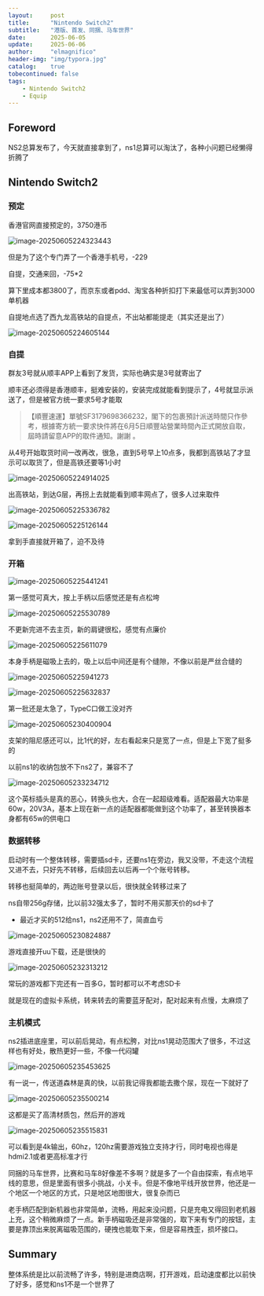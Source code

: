 ```yaml
---
layout:     post
title:      "Nintendo Switch2"
subtitle:   "港版、首发、同捆、马车世界"
date:       2025-06-05
update:     2025-06-06
author:     "elmagnifico"
header-img: "img/typora.jpg"
catalog:    true
tobecontinued: false
tags:
    - Nintendo Switch2
    - Equip
---
```


## Foreword

NS2总算发布了，今天就直接拿到了，ns1总算可以淘汰了，各种小问题已经懒得折腾了



## Nintendo Switch2



### 预定

香港官网直接预定的，3750港币

![image-20250605224323443](https://img.elmagnifico.tech/static/upload/elmagnifico/202506052243503.png)

但是为了这个专门弄了一个香港手机号，-229

自提，交通来回，-75*2

算下里成本都3800了，而京东或者pdd、淘宝各种折扣打下来最低可以弄到3000单机器

自提地点选了西九龙高铁站的自提点，不出站都能提走（其实还是出了）

![image-20250605224605144](https://img.elmagnifico.tech/static/upload/elmagnifico/202506052246172.png)

### 自提

群友3号就从顺丰APP上看到了发货，实际也确实是3号就寄出了

顺丰还必须得是香港顺丰，挺难安装的，安装完成就能看到提示了，4号就显示派送了，但是被官方统一要求5号才能取

> 【順豐速運】單號SF3179698366232，閣下的包裹預計派送時間只作參考，根據寄方統一要求快件將在6月5日順豐站營業時間內正式開放自取，屆時請留意APP的取件通知。謝謝 。

从4号开始取货时间一改再改，很急，直到5号早上10点多，我都到高铁站了才显示可以取货了，但是高铁还要等1小时

![image-20250605224914025](https://img.elmagnifico.tech/static/upload/elmagnifico/202506052249066.png)

出高铁站，到达G层，再拐上去就能看到顺丰网点了，很多人过来取件

![image-20250605225336782](https://img.elmagnifico.tech/static/upload/elmagnifico/202506052253971.png)

![image-20250605225126144](https://img.elmagnifico.tech/static/upload/elmagnifico/202506052251429.png)

拿到手直接就开箱了，迫不及待



### 开箱

![image-20250605225441241](https://img.elmagnifico.tech/static/upload/elmagnifico/202506052254463.png)

第一感觉可真大，按上手柄以后感觉还是有点松垮

![image-20250605225530789](https://img.elmagnifico.tech/static/upload/elmagnifico/202506052255200.png)

不更新完进不去主页，新的肩键很松，感觉有点廉价

![image-20250605225611079](https://img.elmagnifico.tech/static/upload/elmagnifico/202506052256480.png)

本身手柄是磁吸上去的，吸上以后中间还是有个缝隙，不像以前是严丝合缝的

![image-20250605225941273](https://img.elmagnifico.tech/static/upload/elmagnifico/202506052259504.png)

![image-20250605225632837](https://img.elmagnifico.tech/static/upload/elmagnifico/202506052256009.png)

第一批还是太急了，TypeC口做工没对齐

![image-20250605230400904](https://img.elmagnifico.tech/static/upload/elmagnifico/202506052304029.png)

支架的阻尼感还可以，比1代的好，左右看起来只是宽了一点，但是上下宽了挺多的

以前ns1的收纳包放不下ns2了，兼容不了



![image-20250605233234712](https://img.elmagnifico.tech/static/upload/elmagnifico/202506052332816.png)

这个英标插头是真的恶心，转换头也大，合在一起超级难看。适配器最大功率是60w，20V3A，基本上现在新一点的适配器都能做到这个功率了，甚至转换器本身都有65w的供电口



### 数据转移

启动时有一个整体转移，需要插sd卡，还要ns1在旁边，我又没带，不走这个流程又进不去，只好先不转移，后续回去以后再一个个账号转移。

转移也挺简单的，两边账号登录以后，很快就全转移过来了

ns自带256g存储，比以前32强太多了，暂时不用买那天价的sd卡了

- 最近才买的512给ns1，ns2还用不了，简直血亏

![image-20250605230824887](https://img.elmagnifico.tech/static/upload/elmagnifico/202506052308059.png)

游戏直接开uu下载，还是很快的

![image-20250605232313212](https://img.elmagnifico.tech/static/upload/elmagnifico/202506052323470.png)

常玩的游戏都下完还有一百多G，暂时都可以不考虑SD卡

就是现在的虚拟卡系统，转来转去的需要蓝牙配对，配对起来有点慢，太麻烦了



### 主机模式

ns2插进底座里，可以前后晃动，有点松胯，对比ns1晃动范围大了很多，不过这样也有好处，散热更好一些，不像一代闷罐

![image-20250605235453625](https://img.elmagnifico.tech/static/upload/elmagnifico/202506052354178.png)

有一说一，传送道森林是真的快，以前我记得我都能去撒个尿，现在一下就好了

![image-20250605235500214](https://img.elmagnifico.tech/static/upload/elmagnifico/202506052355493.png)

这都是买了高清材质包，然后开的游戏

![image-20250605235515831](https://img.elmagnifico.tech/static/upload/elmagnifico/202506052355881.png)

可以看到是4k输出，60hz，120hz需要游戏独立支持才行，同时电视也得是hdmi2.1或者更高标准才行



同捆的马车世界，比赛和马车8好像差不多啊？就是多了一个自由探索，有点地平线的意思，但是里面有很多小挑战，小关卡。但是不像地平线开放世界，他还是一个地区一个地区的方式，只是地区地图很大，很复杂而已



老手柄匹配到新机器也非常简单，流畅，用起来没问题，只是充电又得回到老机器上充，这个稍微麻烦了一点。新手柄磁吸还是非常强的，取下来有专门的按钮，主要是靠顶出来脱离磁吸范围的，硬拽也能取下来，但是容易拽歪，损坏接口。



## Summary

整体系统是比以前流畅了许多，特别是进商店啊，打开游戏，启动速度都比以前快了好多，感觉和ns1不是一个世界了

